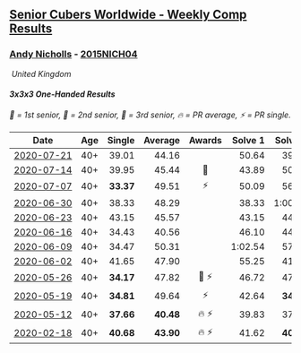 <style>table {white-space: nowrap;}</style>
<link rel="stylesheet" type="text/css" href="/scw-comp/css/flags.css" />

## [Senior Cubers Worldwide - Weekly Comp Results](/scw-comp/results/)
### [Andy Nicholls](README.md) - [2015NICH04](https://www.worldcubeassociation.org/persons/2015NICH04?event=333oh)

<i class="flag flag-GB" />&nbsp;United Kingdom

#### 3x3x3 One-Handed Results

<span style="white-space: nowrap;">🥇 = 1st senior</span>, <span style="white-space: nowrap;">🥈 = 2nd senior</span>, <span style="white-space: nowrap;">🥉 = 3rd senior</span>, <span style="white-space: nowrap;">🔥 = PR average</span>, <span style="white-space: nowrap;">⚡ = PR single</span>.

| Date | Age | Single | Average | Awards | Solve 1 | Solve 2 | Solve 3 | Solve 4 | Solve 5 | Video |
| :--: | :--: | --: | --: | :--: | --: | --: | --: | --: | --: | :-- |
| [2020-07-21](../../results/2020-07-21/333oh.md) | 40+ | 39.01 | 44.16 |  | 50.64 | 39.01 | 48.15 | 42.05 | 42.28 | [Desktop](https://www.facebook.com/events/1842039515939197/permalink/1847692042040611) / [Mobile](https://m.facebook.com/events/1842039515939197?view=permalink&id=1847692042040611) |
| [2020-07-14](../../results/2020-07-14/333oh.md) | 40+ | 39.95 | 45.44 | 🥉 | 43.89 | 50.87 | 1:03.71 | 39.95 | 41.57 | [Desktop](https://www.facebook.com/events/1157754364595802/permalink/1160333601004545) / [Mobile](https://m.facebook.com/events/1157754364595802?view=permalink&id=1160333601004545) |
| [2020-07-07](../../results/2020-07-07/333oh.md) | 40+ | **33.37** | 49.51 | ⚡ | 50.09 | 56.95 | **33.37** | 50.71 | 47.74 | [Desktop](https://www.facebook.com/events/271667090769235/permalink/273231370612807) / [Mobile](https://m.facebook.com/events/271667090769235?view=permalink&id=273231370612807) |
| [2020-06-30](../../results/2020-06-30/333oh.md) | 40+ | 38.33 | 48.29 |  | 38.33 | 1:00.02 | 58.22 | 42.26 | 44.40 | [Desktop](https://www.facebook.com/events/679860472562391/permalink/680642735817498) / [Mobile](https://m.facebook.com/events/679860472562391?view=permalink&id=680642735817498) |
| [2020-06-23](../../results/2020-06-23/333oh.md) | 40+ | 43.15 | 45.57 |  | 43.15 | 44.35 | 47.10 | 45.27 | 59.33 | [Desktop](https://www.facebook.com/events/722150235200875/permalink/726569768092255) / [Mobile](https://m.facebook.com/events/722150235200875?view=permalink&id=726569768092255) |
| [2020-06-16](../../results/2020-06-16/333oh.md) | 40+ | 34.43 | 40.56 |  | 46.10 | 44.67 | 41.30 | 34.43 | 35.70 | [Desktop](https://www.facebook.com/events/604103587178706/permalink/606533846935680) / [Mobile](https://m.facebook.com/events/604103587178706?view=permalink&id=606533846935680) |
| [2020-06-09](../../results/2020-06-09/333oh.md) | 40+ | 34.47 | 50.31 |  | 1:02.54 | 57.19 | 34.47 | 51.29 | 42.46 | [Desktop](https://www.facebook.com/events/903549840109576/permalink/904346860029874) / [Mobile](https://m.facebook.com/events/903549840109576?view=permalink&id=904346860029874) |
| [2020-06-02](../../results/2020-06-02/333oh.md) | 40+ | 41.65 | 47.90 |  | 55.25 | 41.65 | 43.06 | 48.63 | 52.01 | [Desktop](https://www.facebook.com/events/3373950429496747/permalink/3374539036104553) / [Mobile](https://m.facebook.com/events/3373950429496747?view=permalink&id=3374539036104553) |
| [2020-05-26](../../results/2020-05-26/333oh.md) | 40+ | **34.17** | 47.82 | 🥉 ⚡ | 46.72 | 47.74 | **34.17** | 49.01 | 1:00.60 | [Desktop](https://www.facebook.com/events/688407551989463/permalink/690047708492114) / [Mobile](https://m.facebook.com/events/688407551989463?view=permalink&id=690047708492114) |
| [2020-05-19](../../results/2020-05-19/333oh.md) | 40+ | **34.81** | 49.64 | ⚡ | 42.64 | **34.81** | 53.39 | 52.88 | 1:07.83 | [Desktop](https://www.facebook.com/events/1880761498725633/permalink/1884578361677280) / [Mobile](https://m.facebook.com/events/1880761498725633?view=permalink&id=1884578361677280) |
| [2020-05-12](../../results/2020-05-12/333oh.md) | 40+ | **37.66** | **40.48** | 🔥 ⚡ | 39.83 | 37.88 | 43.73 | 48.19 | **37.66** | [Desktop](https://www.facebook.com/events/546188069600739/permalink/546935109526035) / [Mobile](https://m.facebook.com/events/546188069600739?view=permalink&id=546935109526035) |
| [2020-02-18](../../results/2020-02-18/333oh.md) | 40+ | **40.68** | **43.90** | 🔥 ⚡ | 41.62 | **40.68** | 45.75 | 1:25.06 | 44.33 | [Desktop](https://www.facebook.com/events/1618332754973681/permalink/1618697511603872) / [Mobile](https://m.facebook.com/events/1618332754973681?view=permalink&id=1618697511603872) |


<!-- Global site tag (gtag.js) - Google Analytics -->
<script async src="https://www.googletagmanager.com/gtag/js?id=UA-86348435-3"></script>
<script>window.dataLayer = window.dataLayer || []; function gtag() {dataLayer.push(arguments);} gtag('js', new Date()); gtag('config', 'UA-86348435-3');</script>

